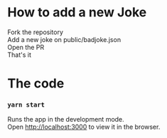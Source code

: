 # How to add a new Joke
Fork the repository<br>
Add a new joke on public/badjoke.json<br>
Open the PR<br>
That's it


# The code
### `yarn start`

Runs the app in the development mode.<br>
Open [http://localhost:3000](http://localhost:3000) to view it in the browser.
